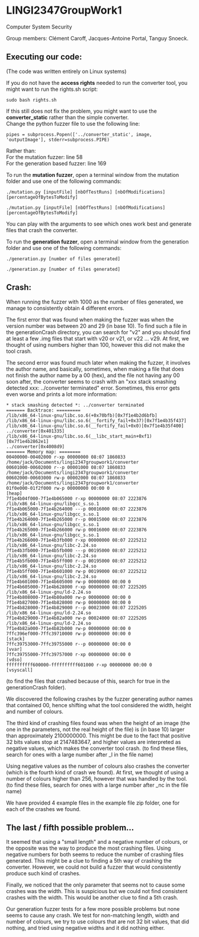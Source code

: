# LINGI2347GroupWork1

Computer System Security 

Group members:
Clément Caroff, Jacques-Antoine Portal, Tanguy Snoeck.

## Executing our code:
(The code was written entirely on Linux systems)

If you do not have the <b>access rights</b> needed to run the converter tool, you might want to run the rights.sh script:

    sudo bash rights.sh


If this still does not fix the problem, you might want to use the <b>converter_static</b> rather than the simple converter.<br>
Change the python fuzzer file to use the following line:

    pipes = subprocess.Popen(['../converter_static', image, 'outputImage'], stderr=subprocess.PIPE)

Rather than:<br>
For the mutation fuzzer: line 58<br>
For the generation based fuzzer: line 169<br>

To run the <b>mutation fuzzer</b>, open a terminal window from the mutation folder and use one of the following commands:

    ./mutation.py [inputFile] [nbOfTestRuns] [nbOfModifications] [percentageOfBytesToModify]

    ./mutation.py [inputFile] [nbOfTestRuns] [nbOfModifications] [percentageOfBytesToModify]

You can play with the arguments to see which ones work best and generate files that crash the converter.

To run the <b>generation fuzzer</b>, open a terminal window from the generation folder and use one of the following commands:

    ./generation.py [number of files generated]

    ./generation.py [number of files generated]

## Crash:

When running the fuzzer with 1000 as the number of files generated, we manage to consistently obtain 4 different errors.

The first error that was found when making the fuzzer was when the version number was between 20 and 29 (in base 10). To find such a file in the generationCrash directory, you can search for "v2" and you should find at least a few .img files that start with v20 or v21, or v22 ... v29. At first, we thought of using numbers higher than 100, however this did not make the tool crash.

The second error was found much later when making the fuzzer, it involves the author name, and basically, sometimes, when making a file that does not finish the author name by a 00 (hex), and the file not having any 00 soon after, the converter seems to crash with an "xxx stack smashing detected xxx: ../converter terminated" error. Sometimes, this error gets even worse and prints a lot more information:


```
* stack smashing detected *: ../converter terminated
======= Backtrace: =========
/lib/x86_64-linux-gnu/libc.so.6(+0x70bfb)[0x7f1e4b2d6bfb]
/lib/x86_64-linux-gnu/libc.so.6(__fortify_fail+0x37)[0x7f1e4b35f437]
/lib/x86_64-linux-gnu/libc.so.6(__fortify_fail+0x0)[0x7f1e4b35f400]
../converter[0x401335]
/lib/x86_64-linux-gnu/libc.so.6(__libc_start_main+0xf1)[0x7f1e4b2862e1]
../converter[0x4008d9]
======= Memory map: ========
00400000-00402000 r-xp 00000000 08:07 1860833                            /home/jack/Documents/lingi2347groupwork1/converter
00601000-00602000 r--p 00001000 08:07 1860833                            /home/jack/Documents/lingi2347groupwork1/converter
00602000-00603000 rw-p 00002000 08:07 1860833                            /home/jack/Documents/lingi2347groupwork1/converter
01f0e000-01f2f000 rw-p 00000000 00:00 0                                  [heap]
7f1e4b04f000-7f1e4b065000 r-xp 00000000 08:07 2223876                    /lib/x86_64-linux-gnu/libgcc_s.so.1
7f1e4b065000-7f1e4b264000 ---p 00016000 08:07 2223876                    /lib/x86_64-linux-gnu/libgcc_s.so.1
7f1e4b264000-7f1e4b265000 r--p 00015000 08:07 2223876                    /lib/x86_64-linux-gnu/libgcc_s.so.1
7f1e4b265000-7f1e4b266000 rw-p 00016000 08:07 2223876                    /lib/x86_64-linux-gnu/libgcc_s.so.1
7f1e4b266000-7f1e4b3fb000 r-xp 00000000 08:07 2225212                    /lib/x86_64-linux-gnu/libc-2.24.so
7f1e4b3fb000-7f1e4b5fb000 ---p 00195000 08:07 2225212                    /lib/x86_64-linux-gnu/libc-2.24.so
7f1e4b5fb000-7f1e4b5ff000 r--p 00195000 08:07 2225212                    /lib/x86_64-linux-gnu/libc-2.24.so
7f1e4b5ff000-7f1e4b601000 rw-p 00199000 08:07 2225212                    /lib/x86_64-linux-gnu/libc-2.24.so
7f1e4b601000-7f1e4b605000 rw-p 00000000 00:00 0 
7f1e4b605000-7f1e4b628000 r-xp 00000000 08:07 2225205                    /lib/x86_64-linux-gnu/ld-2.24.so
7f1e4b808000-7f1e4b80a000 rw-p 00000000 00:00 0 
7f1e4b827000-7f1e4b828000 rw-p 00000000 00:00 0 
7f1e4b828000-7f1e4b829000 r--p 00023000 08:07 2225205                    /lib/x86_64-linux-gnu/ld-2.24.so
7f1e4b829000-7f1e4b82a000 rw-p 00024000 08:07 2225205                    /lib/x86_64-linux-gnu/ld-2.24.so
7f1e4b82a000-7f1e4b82b000 rw-p 00000000 00:00 0 
7ffc396ef000-7ffc39710000 rw-p 00000000 00:00 0                          [stack]
7ffc39753000-7ffc39755000 r--p 00000000 00:00 0                          [vvar]
7ffc39755000-7ffc39757000 r-xp 00000000 00:00 0                          [vdso]
ffffffffff600000-ffffffffff601000 r-xp 00000000 00:00 0                  [vsyscall]

```
(to find the files that crashed because of this, search for true in the generationCrash folder).

We discovered the following crashes by the fuzzer generating author names that contained 00, hence shifting what the tool considered the width, height and number of colours.

The third kind of crashing files found was when the height of an image (the one in the parameters, not the real height of the file) is (in base 10) larger than approximately 2100000000. This might be due to the fact that positive 32 bits values stop at 2147483647, and higher values are interpreted as negative values, which makes the converter tool crash. (to find these files, search for ones with a large number after _l in the file name)

Using negative values as the number of colours also crashes the converter (which is the fourth kind of crash we found). At first, we thought of using a number of colours higher than 256, however that was handled by the tool. (to find these files, search for ones with a large number after _nc in the file name)

We have provided 4 example files in the example file zip folder, one for each of the crashes we found.

## The last / fifth possible problem...

It seemed that using a "small length" and a negative number of colours, or the opposite was the way to produce the most crashing files. Using negative numbers for both seems to reduce the number of crashing files generated. This might be a clue to finding a 5th way of crashing the converter. However, we could not build a fuzzer that would consistently produce such kind of crashes.

Finally, we noticed that the only parameter that seems not to cause some crashes was the width. This is suspicious but we could not find consistent crashes with the width. This would be another clue to find a 5th crash.

Our generation fuzzer tests for a few more possible problems but none seems to cause any crash. We test for non-matching length, width and number of colours, we try to use colours that are not 32 bit values, that did nothing, and tried using negative widths and it did nothing either.
